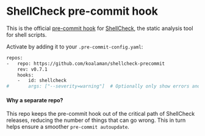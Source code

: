 # ShellCheck pre-commit hook

This is the official [pre-commit hook](https://pre-commit.com/) for
[ShellCheck](https://github.com/koalaman/shellcheck),
the static analysis tool for shell scripts.

Activate by adding it to your `.pre-commit-config.yaml`:

```sh
repos:
-   repo: https://github.com/koalaman/shellcheck-precommit
    rev: v0.7.1
    hooks:
    -   id: shellcheck
#       args: ["--severity=warning"]  # Optionally only show errors and warnings
```

#### Why a separate repo?

This repo keeps the pre-commit hook out of the critical path of ShellCheck
releases, reducing the number of things that can go wrong. This in turn helps
ensure a smoother `pre-commit autoupdate`. 

